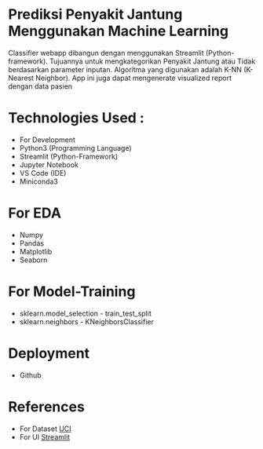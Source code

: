 # Prediksi Penyakit Jantung Menggunakan Machine Learning
Classifier webapp dibangun dengan menggunakan Streamlit (Python-framework). Tujuannya untuk mengkategorikan Penyakit Jantung atau Tidak berdasarkan parameter inputan. Algoritma yang digunakan adalah K-NN (K-Nearest Neighbor). App ini juga dapat mengenerate visualized report dengan data pasien

# Technologies Used :
- For Development
- Python3 (Programming Language)
- Streamlit (Python-Framework)
- Jupyter Notebook
- VS Code (IDE)
- Miniconda3

# For EDA
- Numpy
- Pandas
- Matplotlib
- Seaborn

# For Model-Training
- sklearn.model_selection - train_test_split
- sklearn.neighbors - KNeighborsClassifier

# Deployment
- Github

# References
- For Dataset [UCI](https://archive.ics.uci.edu/dataset/45/heart+disease)
- For UI [Streamlit](https://streamlit.io/)
